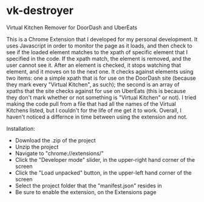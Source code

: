 # vk-destroyer
Virtual Kitchen Remover for DoorDash and UberEats

This is a Chrome Extension that I developed for my personal development. It uses Javascript in order to monitor the page as it loads, and then check to see if the loaded element matches to the xpath of specific element that I specified in the code. If the xpath match, the element is removed, and the user cannot see it. After an element is checked, it stops watching that element, and it moves on to the next one. It checks against elements using two items: one a simple xpath that is for use on the DoorDash site (because they mark every "Virtual Kitchen", as such); the second is an array of xpaths that the site checks against for use on UberEats (this is because they don't mark whether or not something is "Virtual Kitchen" or not). I tried making the code pull from a file that had all the names of the Virtual Kitchens listed, but I couldn't for the life of me get it to work. Overall, I haven't noticed a differnce in time between using the extension and not.

Installation:

- Download the .zip of the project
- Unzip the project
- Navigate to "chrome://extensions/"
- Click the "Developer mode" slider, in the upper-right hand corner of the screen
- Click the "Load unpacked" button, in the upper-left hand corner of the screen
- Select the project folder that the "manifest.json" resides in
- Be sure to enable the extension, on the Extensions page
